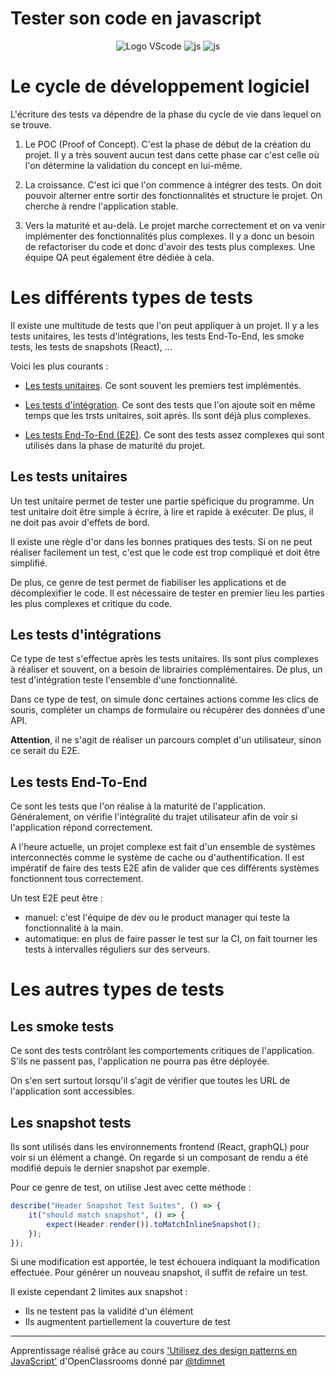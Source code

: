 # Tester son code en javascript

<p align="center">
    <img src="https://img.shields.io/badge/Visual_Studio_Code-0078D4?style=for-the-badge&logo=visual%20studio%20code&logoColor=white" alt="Logo VScode">
    <img src="https://img.shields.io/badge/JavaScript-F7DF1E?style=for-the-badge&logo=javascript&logoColor=black" alt="js">
    <img src="https://img.shields.io/badge/OpenClassroom-8A2BE2?style=for-the-badge&logoColor=white" alt="js">
</p>

# Le cycle de développement logiciel

L'écriture des tests va dépendre de la phase du cycle de vie dans lequel on se trouve.

1. Le POC (Proof of Concept). C'est la phase de début de la création du projet. Il y a très souvent aucun test dans cette phase car c'est celle où l'on détermine la validation du concept en lui-même.

2. La croissance. C'est ici que l'on commence à intégrer des tests. On doit pouvoir alterner entre sortir des fonctionnalités et structure le projet. On cherche à rendre l'application stable.

3. Vers la maturité et au-delà. Le projet marche correctement et on va venir implémenter des fonctionnalités plus complexes. Il y a donc un besoin de refactoriser du code et donc d'avoir des tests plus complexes. Une équipe QA peut également être dédiée à cela.

# Les différents types de tests

Il existe une multitude de tests que l'on peut appliquer à un projet. Il y a les tests unitaires, les tests d'intégrations, les tests End-To-End, les smoke tests, les tests de snapshots (React), ...

Voici les plus courants :

-   [Les tests unitaires](https://github.com/CalcagnoLoic/learning-code-testing/tree/master#les-tests-unitaires). Ce sont souvent les premiers test implémentés.

-   [Les tests d'intégration](https://github.com/CalcagnoLoic/learning-code-testing/tree/master#les-tests-dint%C3%A9grations). Ce sont des tests que l'on ajoute soit en même temps que les trsts unitaires, soit après. Ils sont déjà plus complexes.

-   [Les tests End-To-End (E2E)](https://github.com/CalcagnoLoic/learning-code-testing/tree/master#les-tests-end-to-end). Ce sont des tests assez complexes qui sont utilisés dans la phase de maturité du projet.

## Les tests unitaires

Un test unitaire permet de tester une partie spéficique du programme. Un test unitaire doit être simple à écrire, à lire et rapide à exécuter. De plus, il ne doit pas avoir d'effets de bord.

Il existe une règle d'or dans les bonnes pratiques des tests. Si on ne peut réaliser facilement un test, c'est que le code est trop compliqué et doit être simplifié.

De plus, ce genre de test permet de fiabiliser les applications et de décomplexifier le code. Il est nécessaire de tester en premier lieu les parties les plus complexes et critique du code.

## Les tests d'intégrations

Ce type de test s'effectue après les tests unitaires. Ils sont plus complexes à réaliser et souvent, on a besoin de librairies complémentaires. De plus, un test d'intégration teste l'ensemble d'une fonctionnalité.

Dans ce type de test, on simule donc certaines actions comme les clics de souris, compléter un champs de formulaire ou récupérer des données d'une API.

**Attention**, il ne s'agit de réaliser un parcours complet d'un utilisateur, sinon ce serait du E2E.

## Les tests End-To-End

Ce sont les tests que l'on réalise à la maturité de l'application. Généralement, on vérifie l'intégralité du trajet utilisateur afin de voir si l'application répond correctement.

A l'heure actuelle, un projet complexe est fait d'un ensemble de systèmes interconnectés comme le système de cache ou d'authentification. Il est impératif de faire des tests E2E afin de valider que ces différents systèmes fonctionnent tous correctement.

Un test E2E peut être :

-   manuel: c'est l'équipe de dev ou le product manager qui teste la fonctionnalité à la main.
-   automatique: en plus de faire passer le test sur la CI, on fait tourner les tests à intervalles réguliers sur des serveurs.

# Les autres types de tests

## Les smoke tests

Ce sont des tests contrôlant les comportements critiques de l'application. S'ils ne passent pas, l'application ne pourra pas être déployée.

On s'en sert surtout lorsqu'il s'agit de vérifier que toutes les URL de l'application sont accessibles.

## Les snapshot tests

Ils sont utilisés dans les environnements frontend (React, graphQL) pour voir si un élément a changé. On regarde si un composant de rendu a été modifié depuis le dernier snapshot par exemple.

Pour ce genre de test, on utilise Jest avec cette méthode :

```js
describe("Header Snapshot Test Suites", () => {
    it("should match snapshot", () => {
        expect(Header.render()).toMatchInlineSnapshot();
    });
});
```

Si une modification est apportée, le test échouera indiquant la modification effectuée. Pour générer un nouveau snapshot, il suffit de refaire un test.

Il existe cependant 2 limites aux snapshot : 

- Ils ne testent pas la validité d'un élément
- Ils augmentent partiellement la couverture de test

---------------------------------------------------------------------------------
Apprentissage réalisé grâce au cours ['Utilisez des design patterns en JavaScript'](https://openclassrooms.com/fr/courses/7159306-testez-vos-applications-front-end-avec-javascript) d'OpenClassrooms donné par [@tdimnet](https://github.com/tdimnet/)